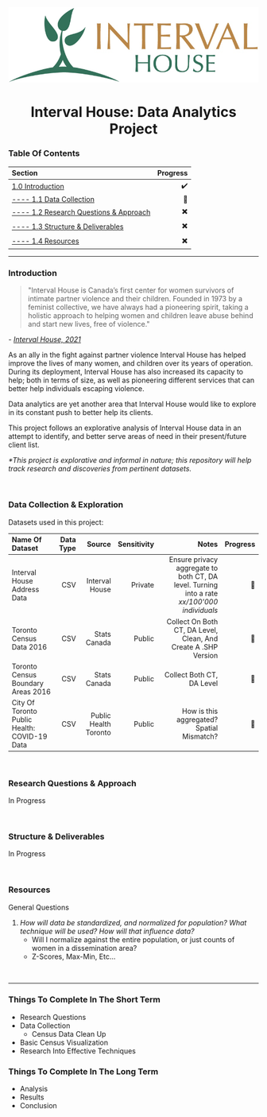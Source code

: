 ![LOGO](https://github.com/renacin/IntervalHouse_DataAnalytics/blob/main/Documents/Images/IH_Logo.png "Interval House Toronto Logo")
<h1 align="center">Interval House: Data Analytics Project</h1>


### Table Of Contents ###
Section  | Progress
| :--- | ---:
[1.0 Introduction](https://github.com/renacin/IntervalHouse_DataAnalytics#introduction)  | :heavy_check_mark:
[---- 1.1 Data Collection](https://github.com/renacin/IntervalHouse_DataAnalytics#data-collection--exploration)  | :construction_worker:
[---- 1.2 Research Questions & Approach](https://github.com/renacin/IntervalHouse_DataAnalytics#research-questions--approach)  | :heavy_multiplication_x:
[---- 1.3 Structure & Deliverables](https://github.com/renacin/IntervalHouse_DataAnalytics#structure--deliverables)  | :heavy_multiplication_x:
[---- 1.4 Resources](https://github.com/renacin/IntervalHouse_DataAnalytics#resources)  | :heavy_multiplication_x:

- - - -
### Introduction ###

>"Interval House is Canada’s first center for women survivors of intimate partner violence and their children.
Founded in 1973 by a feminist collective, we have always had a pioneering spirit, taking a holistic approach to helping
women and children leave abuse behind and start new lives, free of violence."   

_- [Interval House, 2021](https://www.intervalhouse.ca/inside-interval-house/)_

As an ally in the fight against partner violence Interval House has helped improve the lives of many women, and children
over its years of operation. During its deployment, Interval House has also increased its capacity to help; both in
terms of size, as well as pioneering different services that can better help individuals escaping violence.

Data analytics are yet another area that Interval House would like to explore in its constant push to better help its clients.

This project follows an explorative analysis of Interval House data in an attempt to identify, and better serve
areas of need in their present/future client list.

_*This project is explorative and informal in nature; this repository will help track research and discoveries from pertinent datasets._

<br />


### Data Collection & Exploration ###
Datasets used in this project:

Name Of Dataset  | Data Type | Source | Sensitivity | Notes | Progress
|:---|---:|---:|---:|---:|---:|
Interval House Address Data | CSV | Interval House | Private | Ensure privacy aggregate to both CT, DA level. Turning into a rate *xx/100'000 individuals* | :construction_worker:
Toronto Census Data 2016 | CSV | Stats Canada | Public | Collect On Both CT, DA Level, Clean, And Create A .SHP Version | :construction_worker:
Toronto Census Boundary Areas 2016 | CSV | Stats Canada | Public | Collect Both CT, DA Level | :construction_worker:
City Of Toronto Public Health: COVID-19 Data | CSV | Public Health Toronto | Public | How is this aggregated? Spatial Mismatch? | :construction_worker:

<br />


### Research Questions & Approach ###
In Progress





<br />


### Structure & Deliverables ###
In Progress





<br />


### Resources ###
General Questions

1. _How will data be standardized, and normalized for population? What technique will be used? How will that influence data?_
    + Will I normalize against the entire population, or just counts of women in a dissemination area?
    + Z-Scores, Max-Min, Etc...




<br />


- - - -
### Things To Complete In The Short Term ###
 + Research Questions
 + Data Collection
    + Census Data Clean Up
 + Basic Census Visualization
 + Research Into Effective Techniques

### Things To Complete In The Long Term ###
 + Analysis
 + Results
 + Conclusion
